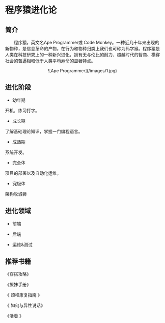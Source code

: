 程序猿进化论
======

简介
------
&emsp;&emsp;程序猿，英文名Ape Programmer或 Code Monkey。一种近几十年来出现的新物种，是信息革命的产物，在行为和物种归类上我们也可称为码字猴。程序猿是人类在科技研究上的一种新兴进化，拥有无与伦比的耐力、超越时代的智商、横穿社会的苦逼相和低于人类平均寿命的显著特点。

<div align=center>![Ape Programmer](/images/1.jpg)</div>

进化阶段
---
 - 幼年期

开机，练习打字。

 - 成长期

了解基础理论知识，掌握一门编程语言。

 - 成熟期

系统开发。

 - 完全体

项目的部署以及自动化运维。

 - 究极体

架构攻城狮

进化领域
---
- 前端

- 后端

- 运维&测试


推荐书籍
---
《穿搭攻略》

《撩妹手册》

《 颈椎康复指南 》

《 如何与异性说话》

《活着 》







